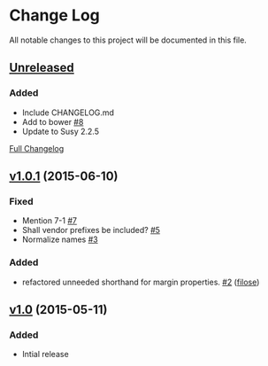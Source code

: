 # Change Log
All notable changes to this project will be documented in this file.

## [Unreleased](https://github.com/matt-harris/outline/tree/HEAD)

### Added
- Include CHANGELOG.md
- Add to bower [\#8](https://github.com/matt-harris/outline/issues/8)
- Update to Susy 2.2.5

[Full Changelog](https://github.com/matt-harris/outline/compare/v1.0.1...HEAD)

## [v1.0.1](https://github.com/matt-harris/outline/tree/v1.0.1) (2015-06-10)

### Fixed
- Mention 7-1 [\#7](https://github.com/matt-harris/outline/issues/7)
- Shall vendor prefixes be included? [\#5](https://github.com/matt-harris/outline/issues/5)
- Normalize names [\#3](https://github.com/matt-harris/outline/issues/3)

### Added
- refactored unneeded shorthand for margin properties. [\#2](https://github.com/matt-harris/outline/pull/2) ([filose](https://github.com/filose))

## [v1.0](https://github.com/matt-harris/outline/tree/v1.0) (2015-05-11)

### Added
- Intial release